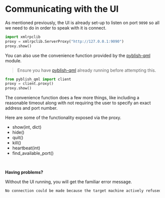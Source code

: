 # Communicating with the UI

As mentioned previously, the UI is already set-up to listen on port `9090` so all we need to do in order to speak with it is connect.

```python
import xmlrpclib
proxy = xmlrpclib.ServerProxy("http://127.0.0.1:9090")
proxy.show()
```

You can also use the convenience function provided by the [pyblish-qml][] module.

> Ensure you have [pyblish-qml][] already running before attempting this.

```python
from pyblish_qml import client
proxy = client.proxy()
proxy.show()
```

The convenience function does a few more things, like including a reasonable timeout along with not requiring the user to specify an exact address and port number.

Here are some of the functionality exposed via the proxy.

- show(int, dict)
- hide()
- quit()
- kill()
- heartbeat(int)
- find_available_port()

<br>

**Having problems?**

Without the UI running, you will get the familiar error message.

```bash
No connection could be made because the target machine actively refused it
```

[pyblish-qml]: https://github.com/pyblish/pyblish-qml
[pyblish-rpc]: https://github.com/pyblish/pyblish-rpc
